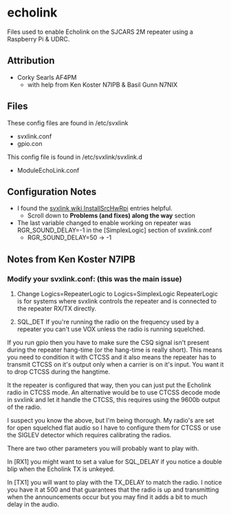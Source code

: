 # echolink
Files used to enable Echolink on the SJCARS 2M repeater using a Raspberry Pi & UDRC.

## Attribution

* Corky Searls AF4PM
  * with help from Ken Koster N7IPB & Basil Gunn N7NIX

## Files

These config files are found in /etc/svxlink

* svxlink.conf
* gpio.con

This config file is found in /etc/svxlink/svxlink.d

* ModuleEchoLink.conf

## Configuration Notes

* I found the [svxlink wiki InstallSrcHwRpi](https://github.com/sm0svx/svxlink/wiki/InstallSrcHwRpi) entries helpful.
  * Scroll down to __Problems (and fixes) along the way__ section
* The last variable changed to enable working on repeater was RGR_SOUND_DELAY=-1 in the [SimplexLogic] section of svxlink.conf
  * RGR_SOUND_DELAY=50 -> -1


## Notes from Ken Koster N7IPB


### Modify your svxlink.conf: (this was the main issue)
1. Change Logics=RepeaterLogic to Logics=SimplexLogic
RepeaterLogic is for systems where svxlink controls the repeater and is
connected to the repeater RX/TX directly.

2. SQL_DET
If you're running the radio on the frequency used by a repeater you can't use
VOX unless the radio is running squelched.

If you run gpio then you have to make sure the CSQ signal isn't present during
the repeater hang-time (or the hang-time is really short).   This means you
need to condition it with CTCSS and it also means the repeater has to transmit
CTCSS on it's output only when a carrier is on it's input.  You want it to
drop CTCSS during the hangtime.

It the repeater is configured that way,  then you can just put the Echolink
radio in CTCSS mode.  An alternative would be to use CTCSS decode mode in
svxlink and let it handle the CTCSS, this requires using the 9600b output of
the radio.

I suspect you know the above,  but I'm being thorough.  My radio's are set for
open squelched flat audio so I have to configure them for CTCSS or use the
SIGLEV detector which requires calibrating the radios.

There are two other parameters you will probably want to play with.

In [RX1] you might want to set a value for SQL_DELAY if you notice a double
blip when the Echolink TX is unkeyed.

In [TX1] you will want to play with the TX_DELAY to match the radio.   I
notice you have it at 500 and that guarantees that the radio is up and
transmitting when the announcements occur but you may find it adds a bit to
much delay in the audio.
